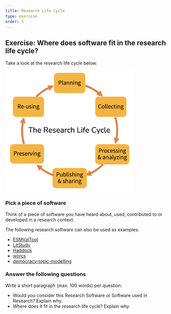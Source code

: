 ```yaml
---
title: Research Life Cycle
type: exercise
order: 5
---
```


## Exercise: Where does software fit in the research life cycle?

Take a look at the research life cycle below.

<img src="media/researchcycle.png" alt="The Research Life Cycle" width="400"/>

### Pick a piece of software

Think of a piece of software you have heard about, used, contributed to or developed in a research context.

The following research software can also be used as examples:

- [ESMValTool](https://research-software-directory.org/software/esmvaltool)
- [LitStudy](https://research-software-directory.org/software/litstudy)
- [Haddock](https://research-software-directory.org/software/haddock3)
- [worcs](https://cjvanlissa.github.io/worcs/index.html)
- [democracy-topic-modelling](https://research-software-directory.org/software/democracy-topic-modelling)

### Answer the following questions 
Write a short paragraph (max. 100 words) per question:

- Would you consider this Research Software or Software used in Research? Explain why.
- Where does it fit in the research life cycle? Explain why.
